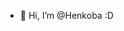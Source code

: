 - 👋 Hi, I’m @Henkoba :D


<!---
- 👀 I’m interested in <random>
- 🌱 I’m currently learning <random>
- 💞️ I’m looking to collaborate on ...
- 📫 How to reach me <im?>


Henkoba/Henkoba is a ✨ special ✨ repository because its `README.md` (this file) appears on your GitHub profile.
You can click the Preview link to take a look at your changes.
--->
